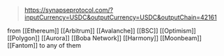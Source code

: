 > https://synapseprotocol.com/?inputCurrency=USDC&outputCurrency=USDC&outputChain=42161

from [[Ethereum]] [[Arbitrum]] [[Avalanche]] [[BSC]] [[Optimism]] [[Polygon]] [[Aurora]] [[Boba Network]] [[Harmony]] [[Moonbeam]] [[Fantom]]
to any of them 

